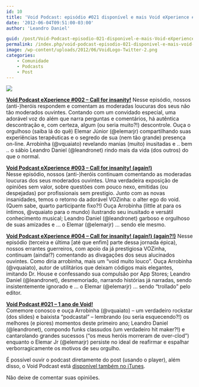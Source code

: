 ```yaml
---
id: 10
title: 'Void Podcast: episódio #021 disponível e mais Void eXperience #002, #003 e #004!'
date: '2012-06-04T09:51:00-03:00'
author: 'Leandro Daniel'

guid: /post/Void-Podcast-episodio-021-disponivel-e-mais-Void-eXperience-002-003-e-004!.aspx
permalink: /index.php/void-podcast-episodio-021-disponivel-e-mais-void-experience-002-003-e-004/
image: /wp-content/uploads/2012/06/VoidLogo-Twitter-2.png
categories:
    - Comunidade
    - Podcasts
    - Post
---
```


![](http://leandrodaniel.com/pics/VoidBanner.png)

**[Void Podcast eXperience #002 – Call for insanity!](http://voidpodcast.com/2012/04/23/void-podcast-experience-002-call-for-insanity/)** Nesse episódio, nossos (anti-)heróis respondem e comentam as moderadas loucuras dos seus não tão moderados ouvintes. Contando com um convidado especial, uma adorável voz do além que narra perguntas e comentários, há autêntica descontração e, com certeza, algum (ou seria muito?!) descontrole. Ouça o orgulhoso (saiba lá do quê) Elemar Júnior (@elemarjr) compartilhando suas experiências terapêuticas e o segredo de sua (nem tão grande) presença on-line. Arrobinha (@vquaiato) revelando manias (muito) inusitadas e .. bem .. o sábio Leandro Daniel (@leandronet) rindo mais da vida (dos outros) do que o normal.

**[Void Podcast eXperience #003 – Call for insanity! (again!)](http://voidpodcast.com/2012/05/03/void-podcast-experience-003-call-for-insanity-again/)**  
Nesse episódio, nossos (anti-)heróis continuam comentando as moderadas loucuras dos seus moderados ouvintes. Uma verdadeira exposição de opiniões sem valor, sobre questões com pouco nexo, emitidas (ou despejadas) por profissionais sem prestígio. Junto com as novas insanidades, temos o retorno da adorável VOZinha: o alter ego do void. (Quem sabe, quarto participante fixo?!) Ouça Arrobinha (little at para os íntimos, @vquaiato para o mundo) ilustrando seu inusitado e versátil conhecimento musical; Leandro Daniel (@leandronet) garboso e orgulhoso de suas amizades e … o Elemar (@elemarjr) … sendo ele mesmo.

**[Void Podcast eXperience #004 – Call for insanity! (again!) (again?!)](http://voidpodcast.com/2012/05/11/void-podcast-experience-004-call-for-insanity-again-again/)** Nesse episódio (terceira e última \[até que enfim\] parte dessa jornada épica), nossos errantes guerreiros, com apoio da já prestigiosa VOZinha, continuam (ainda!?) comentando as divagações dos seus alucinados ouvintes. Como diria arrobinha, mais um “void muito louco”. Ouça Arrobinha (@vquaiato), autor de utilitários que deixam códigos mais elegantes, imitando Dr. House e confessando sua compulsão por App Stores; Leandro Daniel (@leandronet), desmemoriado, narrando histórias já narradas, sendo insistentemente ignorado e … o Elemar (@elemarjr) … sendo “trollado” pelo editor.

**[Void Podcast #021 – 1 ano de Void!](http://voidpodcast.com/2012/05/31/void-podcast-021-1-ano-de-void/)**  
Comemore conosco e ouça Arrobinha (@vquaiato) – um verdadeiro rockstar (dos slides) e baixista “podcastal” – lembrando (ou seria esquecendo?!) os melhores (e piores) momentos deste primeiro ano; Leandro Daniel (@leandronet), compondo funks classudos (um verdadeiro hit maker?!) e cantarolando grandes sucessos (“os meus heróis morreram de over-clod”) enquanto o Elemar Jr (@elemarjr) persiste no ideal de reafirmar e espalhar verborragicamente os motivos de seu orgulho.

É possível ouvir o podcast diretamente do post (usando o player), além disso, o Void Podcast está [disponível também no iTunes](http://itunes.apple.com/br/podcast/void-podcast/id443186480).

Não deixe de comentar suas opiniões.